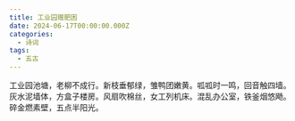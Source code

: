 ```yaml
---
title: 工业园赠肥困
date: 2024-06-17T00:00:00.000Z
categories:
  - 诗词
tags:
  - 五古
---
```

工业园池塘，老柳不成行。新枝垂郁绿，雏鸭团嫩黄。呱呱时一鸣，回音触四墙。灰水泥墙体，方盒子楼房。风扇吹棉丝，女工列机床。混乱办公室，铁釜烟悠飏。碎金燃素壁，五点半阳光。
